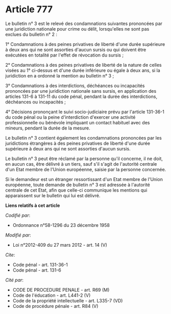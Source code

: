 # Article 777

Le bulletin n° 3 est le relevé des condamnations suivantes prononcées par une juridiction nationale pour crime ou délit,
lorsqu'elles ne sont pas exclues du bulletin n° 2 : 

1° Condamnations à des peines privatives de liberté d'une durée supérieure à deux ans qui ne sont assorties d'aucun sursis ou
qui doivent être exécutées en totalité par l'effet de révocation du sursis ; 

2° Condamnations à des peines privatives de liberté de la nature de celles visées au 1° ci-dessus et d'une durée inférieure
ou égale à deux ans, si la juridiction en a ordonné la mention au bulletin n° 3 ; 

3° Condamnations à des interdictions, déchéances ou incapacités prononcées par une juridiction nationale sans sursis, en
application des articles 131-6 à 131-11 du code pénal, pendant la durée des interdictions, déchéances ou incapacités ; 

4° Décisions prononçant le suivi socio-judiciaire prévu par l'article 131-36-1 du code pénal ou la peine d'interdiction
d'exercer une activité professionnelle ou bénévole impliquant un contact habituel avec des mineurs, pendant la durée de la
mesure. 

Le bulletin n° 3 contient également les condamnations prononcées par les juridictions étrangères à des peines privatives de
liberté d'une durée supérieure à deux ans qui ne sont assorties d'aucun sursis. 

Le bulletin n° 3 peut être réclamé par la personne qu'il concerne, il ne doit, en aucun cas, être délivré à un tiers, sauf
s'il s'agit de l'autorité centrale d'un Etat membre de l'Union européenne, saisie par la personne concernée. 

Si le demandeur est un étranger ressortissant d'un Etat membre de l'Union européenne, toute demande de bulletin n° 3 est
adressée à l'autorité centrale de cet Etat, afin que celle-ci communique les mentions qui apparaissent sur le bulletin qui
lui est délivré.

**Liens relatifs à cet article**

_Codifié par_:

  - Ordonnance n°58-1296 du 23 décembre 1958

_Modifié par_:

  - Loi n°2012-409 du 27 mars 2012 - art. 14 (V)

_Cite_:

  - Code pénal - art. 131-36-1
  - Code pénal - art. 131-6

_Cité par_:

  - CODE DE PROCEDURE PENALE - art. R69 (M)
  - Code de l'éducation - art. L441-2 (V)
  - Code de la propriété intellectuelle - art. L335-7 (VD)
  - Code de procédure pénale - art. R84 (V)
